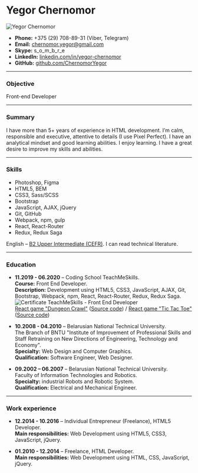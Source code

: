 # Yegor Chernomor

![Yegor Chernomor](https://avatars2.githubusercontent.com/u/58956828?s=150&u=e39d72ef46b560e5077f2cc7c785c4b3c7996ede&v=4)

* __Phone:__ +375 (29) 708-89-31 (Viber, Telegram)
* __Email:__ chernomor.yegor@gmail.com
* __Skype:__ s_o_m_b_r_e
* __LinkedIn:__ [linkedin.com/in/yegor-chernomor](https://linkedin.com/in/yegor-chernomor)
* __GitHub:__ [github.com/ChernomorYegor](https://github.com/ChernomorYegor)

___
### Objective

Front-end Developer

___
### Summary

I have more than 5+ years of experience in HTML development. 
I’m calm, responsible and executive, attentive to details (I use Pixel Perfect). I have an analytical mindset and good learning abilities. I enjoy learning. I have a great desire to improve my skills and abilities.

___
### Skills

* Photoshop, Figma
* HTML5, BEM
* CSS3, Sass/SCSS
* Bootstrap
* JavaScript, AJAX, jQuery
* Git, GitHub
* Webpack, npm, gulp
* React, React-Router
* Redux, Redux Saga

English – [B2 Upper Intermediate (CEFR)](https://www.efset.org/cert/jXLAay). I can read technical literature.

___
### Education

* __11.2019 - 06.2020__ – Coding School TeachMeSkills.  
__Course:__ Front End Developer.  
__Description:__ Development using HTML5, CSS3, JavaScript, AJAX, Git, Bootstrap, Webpack, npm, React, React-Router, Redux, Redux Saga.  
![Certificate TeachMeSkills - Front End Developer](https://i.ibb.co/GVy5QYJ/Certificate-TMS-Front-End-0-800.jpg)  
[React game "Dungeon Crawl"](https://chernomoryegor.github.io/react-dungeon-crawl/) ([Source code](https://github.com/ChernomorYegor/react-dungeon-crawl)) / [React game "Tic Tac Toe"](https://chernomoryegor.github.io/react-tic-tac-toe/) ([Source code](https://github.com/ChernomorYegor/react-tic-tac-toe))  

* __10.2008 - 04.2010__ – Belarusian National Technical University.  
The Branch of BNTU "Institute of Improvement of Professional Skills and Staff Retraining on New Directions of Engineering, Technology and Economy".  
__Specialty:__ Web Design and Computer Graphics.  
__Qualification:__ Software Engineer, Web Designer.

* __09.2002 – 06.2007__ – Belarusian National Technical University.  
Faculty of Information Technologies and Robotics.  
__Specialty:__ industrial Robots and Robotic System.  
__Qualification:__ Electrical and Mechanical Engineer.

___
### Work experience

* __12.2014 - 10.2016__ – Individual Entrepreneur (Freelance), HTML5 Developer.  
__Main responsibilities:__ Web Development using HTML5, CSS3, JavaScript, jQuery.

* __01.2010 - 12.2014__ – Freelance, HTML Developer.  
__Main responsibilities:__ Web Development using HTML, CSS, JavaScript, jQuery.